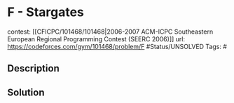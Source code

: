 # F - Stargates

contest: [[CFICPC/101468/101468|2006-2007 ACM-ICPC Southeastern European Regional Programming Contest (SEERC 2006)]]
url: https://codeforces.com/gym/101468/problem/F
#Status/UNSOLVED
Tags: #

## Description

## Solution

